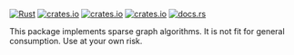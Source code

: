 [![Rust](https://github.com/timleslie/sparse_graph/actions/workflows/rust.yml/badge.svg)](https://github.com/timleslie/sparse_graph/actions/workflows/rust.yml) [![crates.io](https://img.shields.io/crates/v/sparse_graph.svg)](https://crates.io/crates/sparse_graph) [![crates.io](https://img.shields.io/crates/l/sparse_graph.svg)](https://crates.io/crates/sparse_graph) [![crates.io](https://img.shields.io/crates/d/sparse_graph.svg)](https://crates.io/crates/sparse_graph) [![docs.rs](https://docs.rs/sparse_graph/badge.svg)](https://docs.rs/sparse_graph/0.1.0/sparse_graph/)

This package implements sparse graph algorithms. It is not fit for general consumption. Use at your own risk.